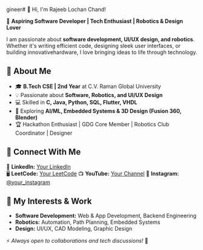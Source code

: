 gineer# 👋 Hi, I'm Rajeeb Lochan Chand!

🚀 **Aspiring Software Developer | Tech Enthusiast | Robotics & Design Lover**

I am passionate about **software development, UI/UX design, and robotics**. Whether it's writing efficient code, designing sleek user interfaces, or building innovativehardware, I love bringing ideas to life through technology.

## 🌟 About Me
- 🎓 **B.Tech CSE | 2nd Year** at C.V. Raman Global University
- 💡 Passionate about **Software, Robotics, and UI/UX Design**
- 💻 Skilled in **C, Java, Python, SQL, Flutter, VHDL**
- 🤖 Exploring **AI/ML, Embedded Systems & 3D Design (Fusion 360, Blender)**
- 🏆 Hackathon Enthusiast | GDG Core Member | Robotics Club Coordinator | Designer

## 🔗 Connect With Me 
💼 **LinkedIn:** [Your LinkedIn](https://linkedin.com/in/rajeeblochanchand)   
🖥️ **LeetCode:** [Your LeetCode](https://leetcode.com/rajeeblochanchand) 
📺 **YouTube:** [Your Channel](https://www.youtube.com/@RajeebLochanChand) 
📸 **Instagram:** [@your_instagram](https://instagram.com/rajeeblochanchand) 

## 📌 My Interests & Work
- **Software Development:** Web & App Development, Backend Engineering
- **Robotics:** Automation, Path Planning, Embedded Systems
- **Design:** UI/UX, CAD Modeling, Graphic Design

⚡ *Always open to collaborations and tech discussions!* 🚀
